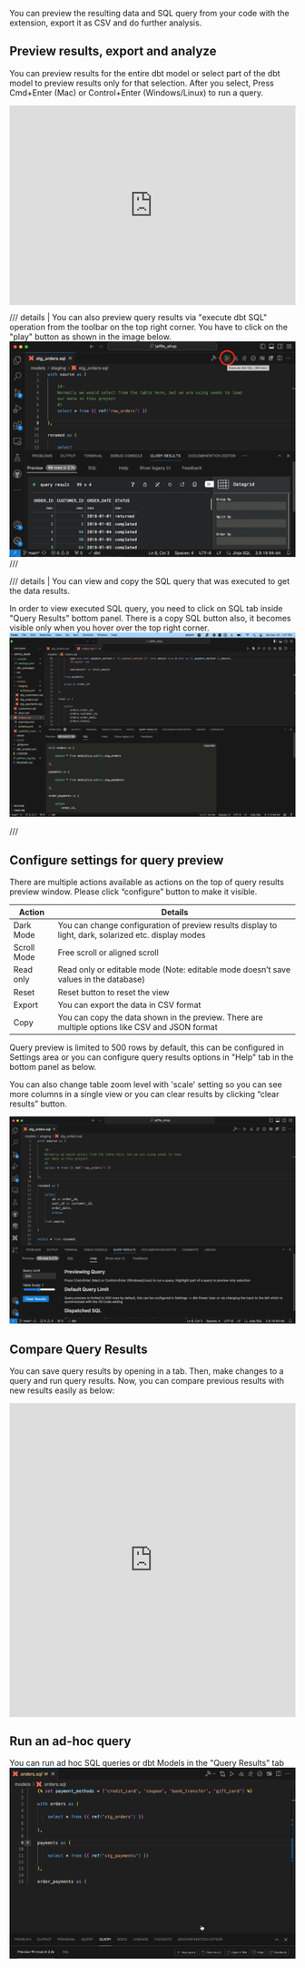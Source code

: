 You can preview the resulting data and SQL query from your code with the extension, export it as CSV and do further analysis.

## Preview results, export and analyze

You can preview results for the entire dbt model or select part of the dbt model to preview results only for that selection. After you select, Press Cmd+Enter (Mac) or Control+Enter (Windows/Linux) to run a query.

<interactive demo of preview query results>

<div style="position: relative; padding-bottom: calc(60.84217448487505% + 44px); height: 0;"><iframe src=https://app.supademo.com/embed/S4uCGtgs_jisbJs5SfJzZ frameborder="0" webkitallowfullscreen="true" mozallowfullscreen="true" allowfullscreen style="position: absolute; top: 0; left: 0; width: 100%; height: 100%;"></iframe></div>

/// details | You can also preview query results via "execute dbt SQL" operation from the toolbar on the top right corner. You have to click on the "play" button as shown in the image below.
![preview results from toolbar](images/previewresultsToolbar.png)
///

/// details | You can view and copy the SQL query that was executed to get the data results.

In order to view executed SQL query, you need to click on SQL tab inside "Query Results" bottom panel.
There is a copy SQL button also, it becomes visible only when you hover over the top right corner.
![copy sql button](images/copysqlbutton.png)

///

## Configure settings for query preview

There are multiple actions available as actions on the top of query results preview window. Please click “configure” button to make it visible.

| Action      | Details                                                                                              |
| ----------- | ---------------------------------------------------------------------------------------------------- |
| Dark Mode   | You can change configuration of preview results display to light, dark, solarized etc. display modes |
| Scroll Mode | Free scroll or aligned scroll                                                                        |
| Read only   | Read only or editable mode (Note: editable mode doesn’t save values in the database)                 |
| Reset       | Reset button to reset the view                                                                       |
| Export      | You can export the data in CSV format                                                                |
| Copy        | You can copy the data shown in the preview. There are multiple options like CSV and JSON format      |

Query preview is limited to 500 rows by default, this can be configured in Settings area or you can configure query results options in "Help" tab in the bottom panel as below.

You can also change table zoom level with 'scale' setting so you can see more columns in a single view or you can clear results by clicking “clear results” button.

![Query results settings](images/queryresultsSettings.png)

## Compare Query Results

You can save query results by opening in a tab. Then, make changes to a query and run query results.
Now, you can compare previous results with new results easily as below:

<div style="position: relative; padding-bottom: calc(101.2290950744559% + 42px); height: 0;"><iframe src="https://app.supademo.com/embed/clyjc445z035z1y2pqv8z7oyd" loading="lazy" title="Compare results" allow="clipboard-write" frameborder="0" webkitallowfullscreen="true" mozallowfullscreen="true" allowfullscreen style="position: absolute; top: 0; left: 0; width: 100%; height: 100%;"></iframe></div>

## Run an ad-hoc query

You can run ad hoc SQL queries or dbt Models in the "Query Results" tab
![New Query](images/newQuery.gif)
